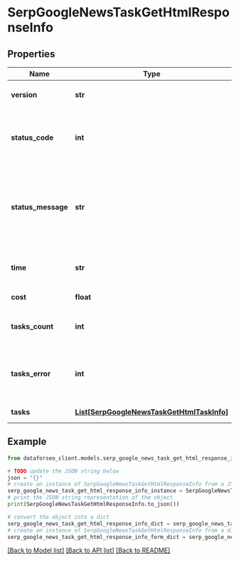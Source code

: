 # SerpGoogleNewsTaskGetHtmlResponseInfo


## Properties

Name | Type | Description | Notes
------------ | ------------- | ------------- | -------------
**version** | **str** | the current version of the API | [optional] 
**status_code** | **int** | general status code you can find the full list of the response codes here | [optional] 
**status_message** | **str** | general informational message you can find the full list of general informational messages here | [optional] 
**time** | **str** | total execution time, seconds | [optional] 
**cost** | **float** | total tasks cost, USD | [optional] 
**tasks_count** | **int** | the number of tasks in the tasks array | [optional] 
**tasks_error** | **int** | the number of tasks in the tasks array returned with an error | [optional] 
**tasks** | [**List[SerpGoogleNewsTaskGetHtmlTaskInfo]**](SerpGoogleNewsTaskGetHtmlTaskInfo.md) | array of tasks | [optional] 

## Example

```python
from dataforseo_client.models.serp_google_news_task_get_html_response_info import SerpGoogleNewsTaskGetHtmlResponseInfo

# TODO update the JSON string below
json = "{}"
# create an instance of SerpGoogleNewsTaskGetHtmlResponseInfo from a JSON string
serp_google_news_task_get_html_response_info_instance = SerpGoogleNewsTaskGetHtmlResponseInfo.from_json(json)
# print the JSON string representation of the object
print(SerpGoogleNewsTaskGetHtmlResponseInfo.to_json())

# convert the object into a dict
serp_google_news_task_get_html_response_info_dict = serp_google_news_task_get_html_response_info_instance.to_dict()
# create an instance of SerpGoogleNewsTaskGetHtmlResponseInfo from a dict
serp_google_news_task_get_html_response_info_form_dict = serp_google_news_task_get_html_response_info.from_dict(serp_google_news_task_get_html_response_info_dict)
```
[[Back to Model list]](../README.md#documentation-for-models) [[Back to API list]](../README.md#documentation-for-api-endpoints) [[Back to README]](../README.md)


